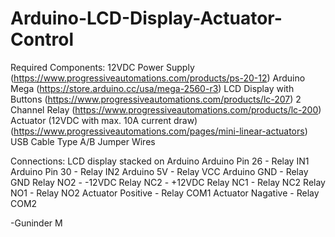 # Arduino-LCD-Display-Actuator-Control
Required Components:
12VDC Power Supply (https://www.progressiveautomations.com/products/ps-20-12)
Arduino Mega (https://store.arduino.cc/usa/mega-2560-r3)
LCD Display with Buttons (https://www.progressiveautomations.com/products/lc-207)
2 Channel Relay (https://www.progressiveautomations.com/products/lc-200)
Actuator (12VDC with max. 10A current draw) (https://www.progressiveautomations.com/pages/mini-linear-actuators)
USB Cable Type A/B
Jumper Wires

Connections:
LCD display stacked on Arduino
Arduino Pin 26 - Relay IN1
Arduino Pin 30 - Relay IN2
Arduino 5V - Relay VCC
Arduino GND - Relay GND
Relay NO2 - -12VDC
Relay NC2 - +12VDC
Relay NC1 - Relay NC2
Relay NO1 - Relay NO2
Actuator Positive - Relay COM1
Actuator Nagative - Relay COM2

-Guninder M

